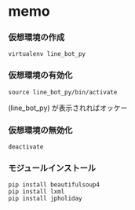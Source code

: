 # memo

### 仮想環境の作成
```
virtualenv line_bot_py
```

### 仮想環境の有効化
```
source line_bot_py/bin/activate
```

(line_bot_py) が表示されればオッケー

### 仮想環境の無効化
```
deactivate
```

### モジュールインストール
```
pip install beautifulsoup4
pip install lxml
pip install jpholiday
```